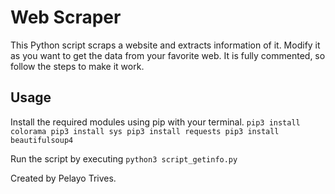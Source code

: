 # Web Scraper

This Python script scraps a website and extracts information of it.
Modify it as you want to get the data from your favorite web.
It is fully commented, so follow the steps to make it work.

## Usage

Install the required modules using pip with your terminal.
    ```
    pip3 install colorama
    pip3 install sys
    pip3 install requests
    pip3 install beautifulsoup4
    ```

Run the script by executing
    ```
    python3 script_getinfo.py
    ```

Created by Pelayo Trives.
